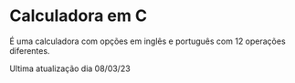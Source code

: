 # Calculadora em C

É uma calculadora com opções em inglês e português com 12 operações diferentes.

Ultima atualização dia 08/03/23
